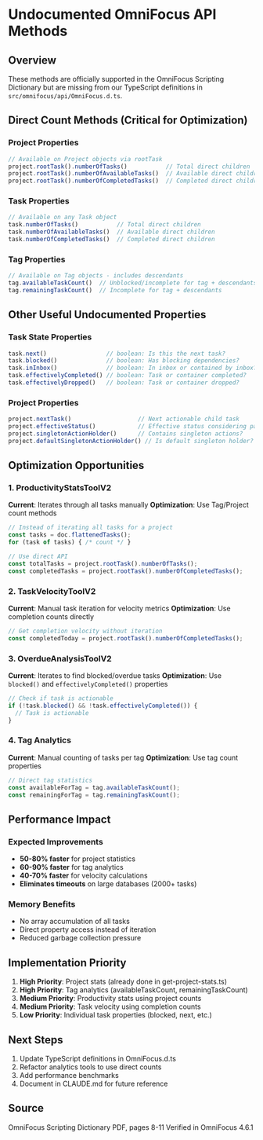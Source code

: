 # Undocumented OmniFocus API Methods

## Overview
These methods are officially supported in the OmniFocus Scripting Dictionary but are missing from our TypeScript definitions in `src/omnifocus/api/OmniFocus.d.ts`.

## Direct Count Methods (Critical for Optimization)

### Project Properties
```javascript
// Available on Project objects via rootTask
project.rootTask().numberOfTasks()           // Total direct children
project.rootTask().numberOfAvailableTasks()  // Available direct children  
project.rootTask().numberOfCompletedTasks()  // Completed direct children
```

### Task Properties
```javascript
// Available on any Task object
task.numberOfTasks()           // Total direct children
task.numberOfAvailableTasks()  // Available direct children
task.numberOfCompletedTasks()  // Completed direct children
```

### Tag Properties
```javascript
// Available on Tag objects - includes descendants
tag.availableTaskCount()  // Unblocked/incomplete for tag + descendants
tag.remainingTaskCount()  // Incomplete for tag + descendants
```

## Other Useful Undocumented Properties

### Task State Properties
```javascript
task.next()                 // boolean: Is this the next task?
task.blocked()              // boolean: Has blocking dependencies?
task.inInbox()              // boolean: In inbox or contained by inbox?
task.effectivelyCompleted() // boolean: Task or container completed?
task.effectivelyDropped()   // boolean: Task or container dropped?
```

### Project Properties
```javascript
project.nextTask()                   // Next actionable child task
project.effectiveStatus()            // Effective status considering parents
project.singletonActionHolder()      // Contains singleton actions?
project.defaultSingletonActionHolder() // Is default singleton holder?
```

## Optimization Opportunities

### 1. ProductivityStatsToolV2
**Current**: Iterates through all tasks manually
**Optimization**: Use Tag/Project count methods
```javascript
// Instead of iterating all tasks for a project
const tasks = doc.flattenedTasks();
for (task of tasks) { /* count */ }

// Use direct API
const totalTasks = project.rootTask().numberOfTasks();
const completedTasks = project.rootTask().numberOfCompletedTasks();
```

### 2. TaskVelocityToolV2
**Current**: Manual task iteration for velocity metrics
**Optimization**: Use completion counts directly
```javascript
// Get completion velocity without iteration
const completedToday = project.rootTask().numberOfCompletedTasks();
```

### 3. OverdueAnalysisToolV2
**Current**: Iterates to find blocked/overdue tasks
**Optimization**: Use `blocked()` and `effectivelyCompleted()` properties
```javascript
// Check if task is actionable
if (!task.blocked() && !task.effectivelyCompleted()) {
  // Task is actionable
}
```

### 4. Tag Analytics
**Current**: Manual counting of tasks per tag
**Optimization**: Use tag count properties
```javascript
// Direct tag statistics
const availableForTag = tag.availableTaskCount();
const remainingForTag = tag.remainingTaskCount();
```

## Performance Impact

### Expected Improvements
- **50-80% faster** for project statistics
- **60-90% faster** for tag analytics  
- **40-70% faster** for velocity calculations
- **Eliminates timeouts** on large databases (2000+ tasks)

### Memory Benefits
- No array accumulation of all tasks
- Direct property access instead of iteration
- Reduced garbage collection pressure

## Implementation Priority

1. **High Priority**: Project stats (already done in get-project-stats.ts)
2. **High Priority**: Tag analytics (availableTaskCount, remainingTaskCount)
3. **Medium Priority**: Productivity stats using project counts
4. **Medium Priority**: Task velocity using completion counts
5. **Low Priority**: Individual task properties (blocked, next, etc.)

## Next Steps

1. Update TypeScript definitions in OmniFocus.d.ts
2. Refactor analytics tools to use direct counts
3. Add performance benchmarks
4. Document in CLAUDE.md for future reference

## Source
OmniFocus Scripting Dictionary PDF, pages 8-11
Verified in OmniFocus 4.6.1